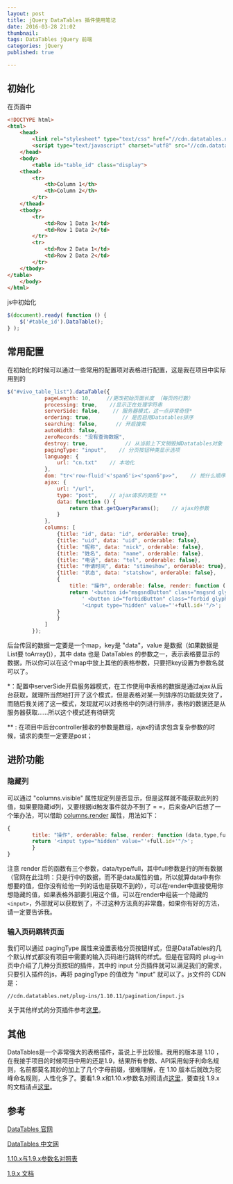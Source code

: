 ```yaml
---
layout: post
title: jQuery DataTables 插件使用笔记
date: 2016-03-28 21:02
thumbnail:
tags: DataTables jQuery 前端
categories: jQuery
published: true

---
```

## 初始化
在页面中

~~~ html
<!DOCTYPE html>
<html>
    <head>
        <link rel="stylesheet" type="text/css" href="//cdn.datatables.net/1.10.11/css/jquery.dataTables.css">
        <script type="text/javascript" charset="utf8" src="//cdn.datatables.net/1.10.11/js/jquery.dataTables.js"></script>
    </head>
    <body>
        <table id="table_id" class="display">
    <thead>
        <tr>
            <th>Column 1</th>
            <th>Column 2</th>
        </tr>
    </thead>
    <tbody>
        <tr>
            <td>Row 1 Data 1</td>
            <td>Row 1 Data 2</td>
        </tr>
        <tr>
            <td>Row 2 Data 1</td>
            <td>Row 2 Data 2</td>
        </tr>
    </tbody>
</table>
    </body>
</html>
~~~

js中初始化

~~~ javascript
$(document).ready( function () {
    $('#table_id').DataTable();
} );
~~~


## 常用配置
在初始化的时候可以通过一些常用的配置项对表格进行配置，这是我在项目中实际用到的

~~~ javascript
$("#vivo_table_list").dataTable({
            pageLength: 10,     //更改初始页面长度 （每页的行数）
            processing: true,    //显示正在处理字符串
            serverSide: false,    // 服务器模式，这一点非常奇怪*
            ordering: true,          // 是否启用Datatables排序
            searching: false,      // 开启搜索
            autoWidth: false,
            zeroRecords: "没有查询数据",
            destroy: true,            // 从当前上下文销毁掉Datatables对象 (妹搞懂)
            pagingType: "input",    // 分页按钮种类显示选项
            language: {
                url: "cn.txt"    // 本地化
            },
            dom: "tr<'row-fluid'<'span6'i><'span6'p>>",    // 按什么顺序定义表的控制元素在页面上出现(妹搞懂)
            ajax: {
                url: "/url",
                type: "post",    // ajax请求的类型 **
                data: function () {
                    return that.getQueryParams();    // ajax的参数
                }
            },
            columns: [
                {title: "id", data: "id", orderable: true},
                {title: "uid", data: "uid", orderable: false},
                {title: "昵称", data: "nick", orderable: false},
                {title: "姓名", data: "name", orderable: false},
                {title: "电话", data: "tel", orderable: false},
                {title: "申请时间", data: "stimeshow", orderable: true},
                {title: "状态", data: "statshow", orderable: false},
                {
                    title: "操作", orderable: false, render: function (data,type,full) {
                    return '<button id="msgsndButton" class="msgsnd glyphicon glyphicon-comment"></button>' +
                        ' <button id="forbidButton" class="forbid glyphicon glyphicon-thumbs-down"></button>'+
                        '<input type="hidden" value="'+full.id+'"/>';
                }
                }
            ]
        });
~~~

后台传回的数据一定要是一个map，key是 "data"，value 是数据（如果数据是List要 toArray()），其中 data 也是 DataTables 的参数之一，表示表格要显示的数据，所以你可以在这个map中放上其他的表格参数，只要把key设置为参数名就可以了。

*：配置中serverSide开启服务器模式，在工作使用中表格的数据是通过ajax从后台获取，就理所当然地打开了这个模式，但是表格对某一列排序的功能就失效了，而随后我关闭了这一模式，发现就可以对表格中的列进行排序，表格的数据还是从服务器获取……所以这个模式还有待研究

** : 在项目中后台controller接收的参数是数组，ajax的请求包含复杂参数的时候，请求的类型一定要是post；


## 进阶功能

### 隐藏列

可以通过 "columns.visible" 属性规定列是否显示，但是这样就不能获取此列的值，如果要隐藏id列，又要根据id触发事件就办不到了 = =，后来查API后想了一个笨办法，可以借助 [columns.render][2] 属性，用法如下：

~~~ javascript
{
        title: "操作", orderable: false, render: function (data,type,full) {
        return '<input type="hidden" value="'+full.id+'"/>';
        }
}
~~~

注意 render 后的函数有三个参数，data/type/full，其中full参数是行的所有数据（官网在此注明：只是行中的数据，而不是data属性的值，所以就算data中有你想要的值，但你没有给他一列的话也是获取不到的），可以在render中直接使用你想隐藏的值，如果表格外部要引用这个值，可以在render中组装一个隐藏的`<input>`，外部就可以获取到了，不过这种方法真的非常蠢，如果你有好的方法，请一定要告诉我。


### 输入页码跳转页面

我们可以通过 pagingType 属性来设置表格分页按钮样式，但是DataTables的几个默认样式都没有项目中需要的输入页码进行跳转的样式。但是在官网的 plug-in 页中介绍了几种分页按钮的插件，其中的 input 分页插件就可以满足我们的需求，只要引入插件的js，再将 pagingType 的值改为 "input" 就可以了。js文件的 CDN 是：

~~~
//cdn.datatables.net/plug-ins/1.10.11/pagination/input.js
~~~

关于其他样式的分页插件参考[这里](http://datatables.net/plug-ins/pagination/)。


## 其他

DataTables是一个非常强大的表格插件，虽说上手比较慢。我用的版本是 1.10 ，在我接手项目的时候项目中用的还是1.9，结果所有参数、API采用匈牙利命名规则，名前都莫名其妙的加上了几个字母前缀，很难理解，在 1.10 版本后就改为驼峰命名规则，人性化多了。要看1.9.x和1.10.x参数名对照请点[这里][1]，要查找 1.9.x 的文档请点[这里][5]。


## 参考

[DataTables 官网][3]

[DataTables 中文网][4]

[1.10.x与1.9.x参数名对照表][1]

[1.9.x 文档][5]


[1]: http://datatables.club/upgrade/1.10-convert.html
[2]: http://datatables.net/reference/option/columns.render
[3]: http://datatables.net/
[4]: http://datatables.club/
[5]: http://legacy.datatables.net/
